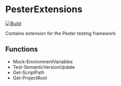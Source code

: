 # PesterExtensions

[![Build](https://github.com/BusHero/PesterExtensions/actions/workflows/build.yml/badge.svg?branch=main)](https://github.com/BusHero/PesterExtensions/actions/workflows/build.yml)

Contains extension for the Pester testing framework


## Functions

- Mock-EnvironmentVariables
- Test-SemanticVersionUpdate
- Get-ScriptPath
- Get-ProjectRoot
